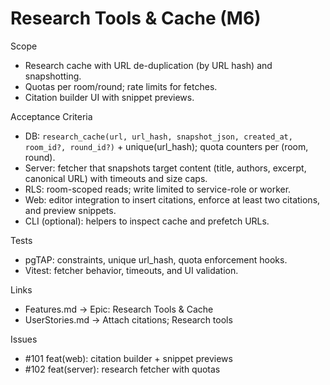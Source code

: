 # Research Tools & Cache (M6)

Scope

- Research cache with URL de-duplication (by URL hash) and snapshotting.
- Quotas per room/round; rate limits for fetches.
- Citation builder UI with snippet previews.

Acceptance Criteria

- DB: `research_cache(url, url_hash, snapshot_json, created_at, room_id?,
round_id?)` + unique(url_hash); quota counters per (room, round).
- Server: fetcher that snapshots target content (title, authors, excerpt,
  canonical URL) with timeouts and size caps.
- RLS: room-scoped reads; write limited to service-role or worker.
- Web: editor integration to insert citations, enforce at least two citations,
  and preview snippets.
- CLI (optional): helpers to inspect cache and prefetch URLs.

Tests

- pgTAP: constraints, unique url_hash, quota enforcement hooks.
- Vitest: fetcher behavior, timeouts, and UI validation.

Links

- Features.md → Epic: Research Tools & Cache
- UserStories.md → Attach citations; Research tools

Issues

- #101 feat(web): citation builder + snippet previews
- #102 feat(server): research fetcher with quotas
